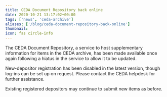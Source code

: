 ```yaml
---
title: CEDA Document Repository back online
date: 2020-10-21 13:17:02+00:00
tags: ['news', 'ceda-archive']
aliases: ['/blog/ceda-document-repository-back-online']
thumbnail: 
icon: fas circle-info
---
```


The CEDA Document Repository, a service to host supplementary information for items in the CEDA archive, has been made available once again following a hiatus in the service to allow it to be updated.  
  
New-depositor registration has been disabled in the latest version, though log-ins can be set up on request. Please contact the CEDA helpdesk for further assistance.  
  
Existing registered depositors may continue to submit new items as before.


